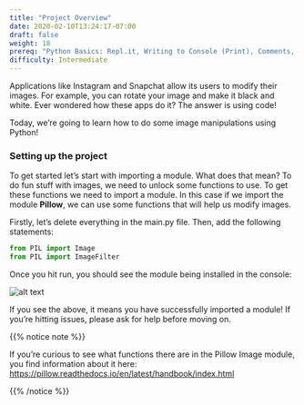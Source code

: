 ```yaml
---
title: "Project Overview"
date: 2020-02-10T13:24:17-07:00
draft: false
weight: 18
prereq: "Python Basics: Repl.it, Writing to Console (Print), Comments, Data Types - Strings, Numbers, Booleans, Variables, Reading from Console, Functions"
difficulty: Intermediate
--- 
```


Applications like Instagram and Snapchat allow its users to modify their images. For example, you can rotate your image and make it black and white. Ever wondered how these apps do it? The answer is using code!

Today, we’re going to learn how to do some image manipulations using Python!

### Setting up the project

To get started let’s start with importing a module. What does that mean? To do fun stuff with images, we need to unlock some functions to use. To get these functions we need to import a module. In this case if we import the module <b>Pillow</b>, we can use some functions that will help us modify images.

Firstly, let’s delete everything in the main.py file. Then, add the following statements:

```python
from PIL import Image
from PIL import ImageFilter
```

Once you hit run, you should see the module being installed in the console:

![alt text](../media/installed_module.png "image of what you should see when you successfully install the module")

If you see the above, it means you have successfully imported a module! If you’re hitting issues, please ask for help before moving on.

{{% notice note %}}

If you’re curious to see what functions there are in the Pillow Image module, you find information about it here: https://pillow.readthedocs.io/en/latest/handbook/index.html

{{% /notice %}}
